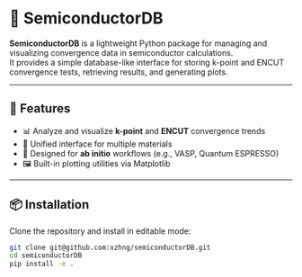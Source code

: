 # 🧠 SemiconductorDB

**SemiconductorDB** is a lightweight Python package for managing and visualizing convergence data in semiconductor calculations.  
It provides a simple database-like interface for storing k-point and ENCUT convergence tests, retrieving results, and generating plots.

---

## 🚀 Features

- 📊 Analyze and visualize **k-point** and **ENCUT** convergence trends  
- 🧩 Unified interface for multiple materials  
- 🧠 Designed for **ab initio** workflows (e.g., VASP, Quantum ESPRESSO)  
- 🖼️ Built-in plotting utilities via Matplotlib  

---

## 📦 Installation

Clone the repository and install in editable mode:

```bash
git clone git@github.com:xzhng/semiconductorDB.git
cd semiconductorDB
pip install -e .
